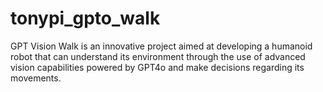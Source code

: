 # tonypi_gpto_walk
GPT Vision Walk is an innovative project aimed at developing a humanoid robot that can understand its environment through the use of advanced vision capabilities powered by GPT4o and make decisions regarding its movements.
